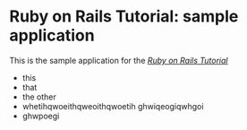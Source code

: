 # Ruby on Rails Tutorial: sample application

This is the sample application for the [*Ruby on Rails Tutorial*](http://railstutorial.org/)

* this
* that
* the other
* whetihqwoeithqweoithqwoetih
	ghwiqeogiqwhgoi
* ghwpoegi